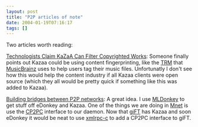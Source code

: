 ```yaml
---
layout: post
title: "P2P articles of note"
date: 2004-01-19T07:16:17
tags: []
---
```


Two articles worth reading:

[Technologists Claim KaZaA Can Filter Copyrighted Works][1]: Someone finally
points out Kazaa could be using content fingerprinting, like the [TRM][2] that
[MusicBrainz][3] uses to help users tag their music files. Unfortunatly I
don't see how this would help the content industry if all Kazaa clients were
open source (which they all would be pretty quick if something like this was
added to Kazaa).

[Building bridges between P2P networks][4]: A great idea. I use [MLDonkey][5]
to get stuff off eDonkey and Kazaa. One of the things we are doing in
[Mnet][6] is use the [CP2PC][7] interface to our daemon. Now that [giFT][8]
has Kazaa and soon eDonkey it would be neat to use [xmlrpc-c][9] to add a
CP2PC interface to giFT.

   [1]: http://www.drmwatch.com/drmtech/article.php/3299731

   [2]: http://www.relatable.com/tech/trm.html

   [3]: http://musicbrainz.org/

   [4]: http://zdnet.com.com/2100-1104_2-5142626.html

   [5]: http://mldonkey.org/

   [6]: http://mnet.sf.net/

   [7]: http://www.cs.vu.nl/pub/globe/cp2pc/

   [8]: http://www.giftproject.org/

   [9]: http://xmlrpc-c.sourceforge.net/



